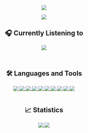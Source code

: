 <div align="center">
    <a href="https://discord.com/users/851896604066840649" title="Discord Profile"><img src="https://lanyard.cnrad.dev/api/947892841265397801/animated=true"></a>
</div>

<p align="center">
  <a href="https://discord.gg/HpYpQ3Bdn2"><img src="https://img.shields.io/badge/Misty%20Network%20-454545.svg?&style=for-the-badge&logo=discord&logoColor=white"></a>
</p>

<h2 align="center"> 🎧 Currently Listening to </h2>
<p align="center">
  <a href="https://open.spotify.com/user/314urhjcbr4l3neupemzntfzysmy"><img src="https://spotify-github-profile.vercel.app/api/view?uid=314urhjcbr4l3neupemzntfzysmy&cover_image=true&theme=novatorem&show_offline=false&bar_color=000000&bar_color_cover=true"></a>
</p>
<br/>
  <h2 align="center"> 🛠 Languages and Tools </h2>
  <div align="center"> 
     <a href="JavaScript">
      <img align="center" src="https://img.shields.io/badge/-JavaScript-%23F7DF1C?style=flat-square&logo=javascript&logoColor=000000&labelColor=%23F7DF1C&color=%23FFCE5A" />
    </a>
    <a href="HTML">
      <img align="center" src="https://img.shields.io/badge/-HTML5-%23E44D27?style=flat-square&logo=html5&logoColor=ffffff"/>
    </a>
    <a href="Markdown">
      <img align="center" src="https://img.shields.io/badge/-Markdown-000000?style=flat-square&logo=markdown" />
    </a>
    <a href="Nodejs">
      <img align="center" src="https://img.shields.io/badge/-Nodejs-339933?style=flat-square&logo=Node.js&logoColor=ffffff" />
    </a>
    <a href="Npm">
      <img align="center" src="https://img.shields.io/badge/-npm-CB3837?style=flat-square&logo=npm" />
    </a>
    <a href="Git">
      <img align="center" src="https://img.shields.io/badge/-Git-%23F05032?style=flat-square&logo=git&logoColor=%23ffffff" />
    </a>
    <a href="Gitlab">
      <img align="center" src="https://img.shields.io/badge/-GitLab-FCA121?style=flat-square&logo=gitlab" />
    </a>
    <a href="Github">
      <img align="center" src="https://img.shields.io/badge/-GitHub-181717?style=flat-square&logo=github" />
    </a>
    <a href="VS Code">
      <img align="center" src="http://img.shields.io/badge/-VS%20Code-007ACC?style=flat-square&logo=visual-studio-code&logoColor=ffffff" />
    </a>
    <a href="Windows">
      <img align="center" src="http://img.shields.io/badge/-Windows-0078D6?style=flat-square&logo=windows&logoColor=ffffff" />
    </a>
</div
<br/>
<br/>
  <h2 align="center"> 📈 Statistics </h2>
  <div align="center"> 
     <a href="">
      <img align="center" src="https://github-readme-stats-sigma-five.vercel.app/api?username=RealGoar&show_icons=true&include_all_commits=true&count_private=true&theme=react&line_height=27" />
    </a>
    <a href="">
      <img align="center" src="https://github-readme-stats.vercel.app/api/top-langs/?username=RealGoar&theme=react&line_height=10"/>
    </a>
</div
<br/>
